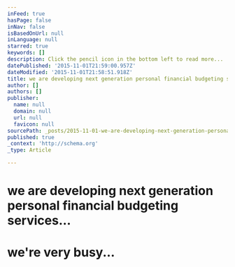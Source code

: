 ```yaml
---
inFeed: true
hasPage: false
inNav: false
isBasedOnUrl: null
inLanguage: null
starred: true
keywords: []
description: Click the pencil icon in the bottom left to read more...
datePublished: '2015-11-01T21:59:00.957Z'
dateModified: '2015-11-01T21:58:51.918Z'
title: we are developing next generation personal financial budgeting services...
author: []
authors: []
publisher:
  name: null
  domain: null
  url: null
  favicon: null
sourcePath: _posts/2015-11-01-we-are-developing-next-generation-personal-financial-budgeti.md
published: true
_context: 'http://schema.org'
_type: Article

---
```

# we are developing next generation personal financial budgeting services...

# we're very busy...